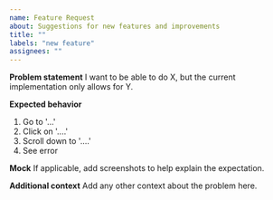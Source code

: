```yaml
---
name: Feature Request
about: Suggestions for new features and improvements
title: ""
labels: "new feature"
assignees: ""
---
```


**Problem statement**
I want to be able to do X, but the current implementation only allows for Y.

**Expected behavior**

1. Go to '...'
2. Click on '....'
3. Scroll down to '....'
4. See error

**Mock**
If applicable, add screenshots to help explain the expectation.

**Additional context**
Add any other context about the problem here.
